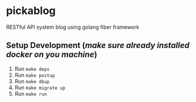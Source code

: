 # pickablog
RESTful API system blog using golang fiber framework

## Setup Development (_make sure already installed docker on you machine_)
1. Run ```make deps```
2. Run ```make postup```
3. Run ```make dbup```
4. Run ```make migrate up```
5. Run ```make run```
